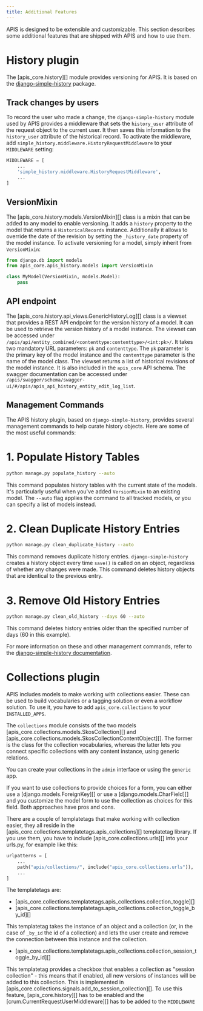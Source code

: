 ```yaml
---
title: Additional Features
---
```


APIS is designed to be extensible and customizable. This section
describes some additional features that are shipped with APIS and how to
use them.

# History plugin

The [apis_core.history][] module provides
versioning for APIS. It is based on the
[django-simple-history](https://django-simple-history.readthedocs.io/en/latest/)
package.

## Track changes by users

To record the user who made a change, the
`django-simple-history` module used by APIS provides a
middleware that sets the `history_user` attribute of the
request object to the current user. It then saves this information to
the `history_user` attribute of the historical record. To
activate the middleware, add
`simple_history.middleware.HistoryRequestMiddleware` to your
`MIDDLEWARE` setting:

``` python
MIDDLEWARE = [
    ...
    'simple_history.middleware.HistoryRequestMiddleware',
    ...
]
```

## VersionMixin

The [apis_core.history.models.VersionMixin][] class is a mixin that can be added to any model to enable
versioning. It adds a `history` property to the model that
returns a `HistoricalRecords` instance. Additionally it
allows to override the date of the revision by setting the
`_history_date` property of the model instance. To activate
versioning for a model, simply inherit from `VersionMixin`:

``` python
from django.db import models
from apis_core.apis_history.models import VersionMixin

class MyModel(VersionMixin, models.Model):
    pass
```

## API endpoint

The [apis_core.history.api_views.GenericHistoryLog][] class is a viewset that provides a REST API endpoint for
the version history of a model. It can be used to retrieve the version
history of a model instance. The viewset can be accessed under
`/apis/api/entity_combined/<contenttype:contenttype>/<int:pk>/`.
It takes two mandatory URL parameters: `pk` and
`contenttype`. The `pk` parameter is the primary
key of the model instance and the `contenttype` parameter is
the name of the model class. The viewset returns a list of historical
revisions of the model instance. It is also included in the
`apis_core` API schema. The swagger documentation can be
accessed under
`/apis/swagger/schema/swagger-ui/#/apis/apis_api_history_entity_edit_log_list`.

## Management Commands

The APIS history plugin, based on `django-simple-history`,
provides several management commands to help curate history objects.
Here are some of the most useful commands:

# 1. Populate History Tables

``` bash
python manage.py populate_history --auto
```

This command populates history tables with the current state of the
models. It's particularly useful when you've added
`VersionMixin` to an existing model. The
`--auto` flag applies the command to all tracked models, or
you can specify a list of models instead.

# 2. Clean Duplicate History Entries

``` bash
python manage.py clean_duplicate_history --auto
```

This command removes duplicate history entries.
`django-simple-history` creates a history object every time
`save()` is called on an object, regardless of whether any
changes were made. This command deletes history objects that are
identical to the previous entry.

# 3. Remove Old History Entries

``` bash
python manage.py clean_old_history --days 60 --auto
```

This command deletes history entries older than the specified number of
days (60 in this example).

For more information on these and other management commands, refer to
the [django-simple-history
documentation](https://django-simple-history.readthedocs.io/en/latest/utils.html).

# Collections plugin

APIS includes models to make working with collections easier. These
can be used to build vocabularies or a tagging solution or even a
workflow solution. To use it, you have to add
`apis_core.collections` to your
`INSTALLED_APPS`.

The `collections` module consists of the two models
[apis_core.collections.models.SkosCollection][] and
[apis_core.collections.models.SkosCollectionContentObject][].
The former is the class for the collection
vocabularies, whereas the latter lets you connect specific collections
with any content instance, using generic relations.

You can create your collections in the `admin` interface or
using the `generic` app.

If you want to use collections to provide choices for a form, you can
either use a [django.models.ForeignKey][] or use a
[django.models.CharField][] and you
customize the model form to use the collection as choices for this
field. Both approaches have pros and cons.

There are a couple of templatetags that make working with collection
easier, they all reside in the
[apis_core.collections.templatetags.apis_collections][] templatetag library. If you use them, you have to include
[apis_core.collections.urls][] into your
urls.py, for example like this:

``` python
urlpatterns = [
    ...
    path("apis/collections/", include("apis_core.collections.urls")),
    ...
]
```

The templatetags are:

-   [apis_core.collections.templatetags.apis_collections.collection_toggle][]
-   [apis_core.collections.templatetags.apis_collections.collection_toggle_by_id][]

This templatetag takes the instance of an object and a collection (or,
in the case of `_by_id` the id of a collection) and lets
the user create and remove the connection between this instance and the
collection.

-   [apis_core.collections.templatetags.apis_collections.collection_session_toggle_by_id][]

This templatetag provides a checkbox that enables a collection as
"session collection" - this means that if enabled, all new versions of
instances will be added to this collection. This is implemented in
[apis_core.collections.signals.add_to_session_collection][].
To use this feature, [apis_core.history][] has to be enabled
and the [crum.CurrentRequestUserMiddleware][] has to be added to the `MIDDLEWARE`
